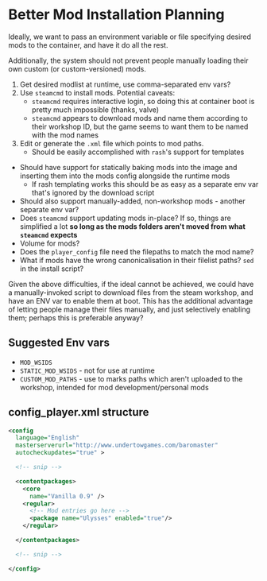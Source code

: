 # Better Mod Installation Planning

Ideally, we want to pass an environment variable or file specifying desired mods to the container, and have it do all the rest.

Additionally, the system should not prevent people manually loading their own custom (or custom-versioned) mods.

1. Get desired modlist at runtime, use comma-separated env vars?
1. Use `steamcmd` to install mods.
  Potential caveats:
    - `steamcmd` requires interactive login, so doing this at container boot is pretty much impossible (thanks, valve)
    - `steamcmd` appears to download mods and name them according to their workshop ID, but the game seems to want them to be named with the mod names
1. Edit or generate the `.xml` file which points to mod paths.
    - Should be easily accomplished with `rash`'s support for templates

- Should have support for statically baking mods into the image and inserting them into the mods config alongside the runtime mods
  - If rash templating works this should be as easy as a separate env var that's ignored by the download script
- Should also support manually-added, non-workshop mods - another separate env var?
- Does `steamcmd` support updating mods in-place? If so, things are simplified a lot __so long as the mods folders aren't moved from what `steamcmd` expects__
- Volume for mods?
- Does the `player_config` file need the filepaths to match the mod name?
- What if mods have the wrong canonicalisation in their filelist paths? `sed` in the install script?

Given the above difficulties, if the ideal cannot be achieved, we could have a manually-invoked script to download files from the steam workshop, and have an ENV var to enable them at boot.
This has the additional advantage of letting people manage their files manually, and just selectively enabling them; perhaps this is preferable anyway?

## Suggested Env vars

- `MOD_WSIDS`
- `STATIC_MOD_WSIDS` - not for use at runtime
- `CUSTOM_MOD_PATHS` - use to marks paths which aren't uploaded to the workshop, intended for mod development/personal mods

## config_player.xml structure

```xml
<config
  language="English"
  masterserverurl="http://www.undertowgames.com/baromaster"
  autocheckupdates="true" >

  <!-- snip -->

  <contentpackages>
    <core
      name="Vanilla 0.9" />
    <regular>
      <!-- Mod entries go here -->
      <package name="Ulysses" enabled="true"/>
    </regular>

  </contentpackages>

  <!-- snip -->

</config>
```
